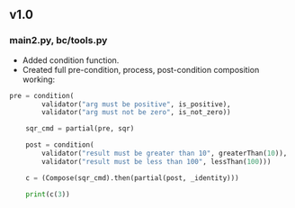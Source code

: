 ## v1.0

### main2.py, bc/tools.py

* Added condition function.
* Created full pre-condition, process, post-condition composition working:

```python
pre = condition(
        validator("arg must be positive", is_positive),
        validator("arg must not be zero", is_not_zero))

    sqr_cmd = partial(pre, sqr)

    post = condition(
        validator("result must be greater than 10", greaterThan(10)),
        validator("result must be less than 100", lessThan(100)))

    c = (Compose(sqr_cmd).then(partial(post, _identity)))

    print(c(3))
```
